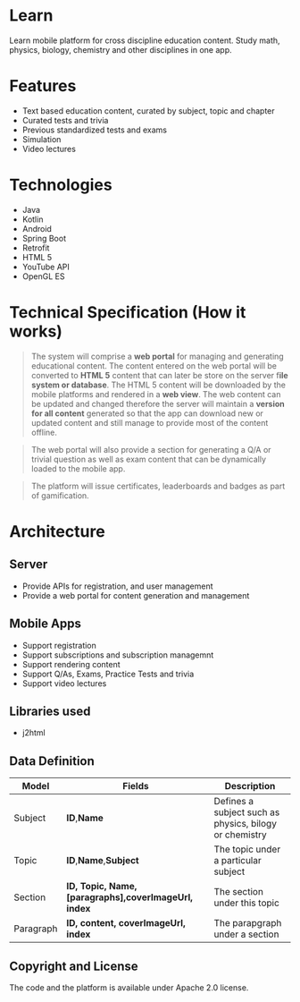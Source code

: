 # Learn
Learn mobile platform for cross discipline education content. Study math, physics, biology, chemistry and other disciplines in one app.

# Features
- Text based education content, curated by subject, topic and chapter
- Curated tests and trivia
- Previous standardized tests and exams
- Simulation
- Video lectures

# Technologies
- Java
- Kotlin
- Android
- Spring Boot
- Retrofit
- HTML 5
- YouTube API
- OpenGL ES

# Technical Specification (How it works)
 > The system will comprise a **web portal** for managing and generating educational content. The content entered on the 
 > web portal will be converted to **HTML 5** content that can later
> be store on the server f**ile system or database**. The HTML 5 content will be downloaded by the mobile platforms and rendered in a **web view**. 
 > The web content can be updated and changed therefore the server will
 > maintain a **version for all content** generated so that the app can download new or updated content and still manage to provide most of the content
 > offline.
 
> The web portal will also provide a section for generating a Q/A or trivial question as well as exam content that can be dynamically loaded to the mobile app.

> The platform will issue certificates, leaderboards and badges as part of gamification.

# Architecture
## Server
- Provide APIs for registration, and user management
- Provide a web portal for content generation and management

## Mobile Apps
- Support registration
- Support subscriptions and subscription managemnt
- Support rendering content 
- Support Q/As, Exams, Practice Tests and trivia
- Support video lectures

## Libraries used
- j2html

## Data Definition

| Model     | Fields                                                 | Description                                            |
|-----------|--------------------------------------------------------|--------------------------------------------------------|
| Subject   | **ID**,**Name**                                        | Defines a subject such as physics, bilogy or chemistry |
| Topic     | **ID**,**Name**,**Subject**                            | The topic under a particular subject                   |
| Section   | **ID, Topic, Name, [paragraphs],coverImageUrl, index** | The section under this topic                           |
| Paragraph | **ID, content, coverImageUrl, index**                  | The parapgraph under a section                         |



## Copyright and License
The code and the platform is available under Apache 2.0 license.
 


